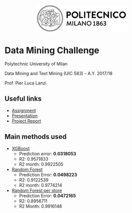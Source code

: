 
<p align="center">
<a href="https://www.polimi.it/"><img src="https://github.com/giadaconfo/data-mining-challenge/blob/master/assets/logo_polimi.png?raw=true" width="300px"></a>
</p>



# Data Mining Challenge

Polytechnic University of Milan

Data Mining and Text Mining (UIC 583)  - A.Y. 2017/18

Prof. Pier Luca Lanzi



## Useful links
- [Assignment](https://github.com/giadaconfo/data-mining-challenge/blob/master/assets/Challenge2018.pdf)
- [Presentation](https://github.com/giadaconfo/data-mining-challenge/blob/master/assets/presentation.pdf)
- [Project Report](https://github.com/giadaconfo/data-mining-challenge/blob/master/assets/report.pdf)

## Main methods used
- <a href="https://xgboost.readthedocs.io/en/latest/">XGBoost</a>
  - Prediction error: <b>0.0318053</b>
  - R2: 0.9571833
  - R2 month: 0.9922505
- <a href="http://scikit-learn.org/stable/modules/generated/sklearn.ensemble.RandomForestRegressor.html">Random Forest</a>
  - Prediction Error: <b>0.0498223</b>
  - R2: 0.9122539
  - R2 month: 0.9774214
- <a href="http://scikit-learn.org/stable/modules/generated/sklearn.ensemble.RandomForestRegressor.html">Random Forest per store</a>
  - Prediction Error: <b>0.0472165</b>
  - R2: 0.8956711
  - R2 Month: 0.9916148
